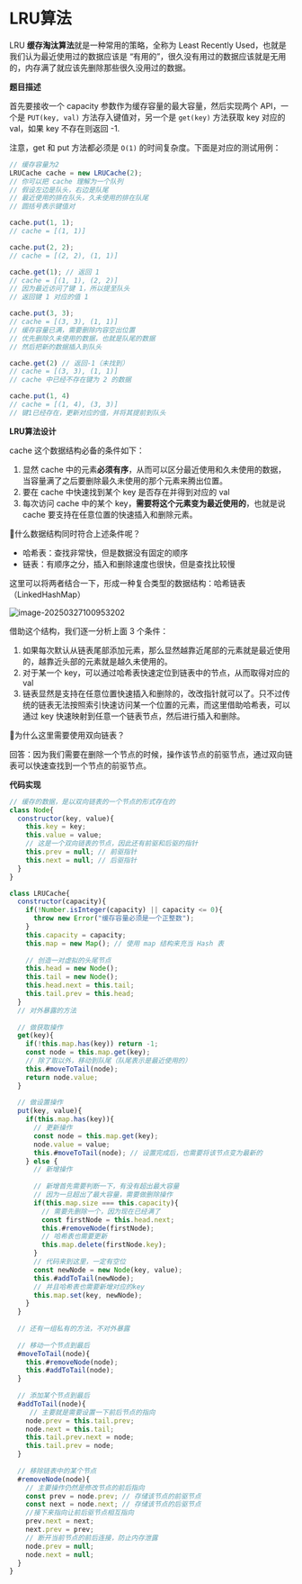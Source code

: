 # LRU算法

LRU **缓存淘汰算法**就是一种常用的策略，全称为 Least Recently Used，也就是我们认为最近使用过的数据应该是 “有用的”，很久没有用过的数据应该就是无用的，内存满了就应该先删除那些很久没用过的数据。



**题目描述**

首先要接收一个 capacity 参数作为缓存容量的最大容量，然后实现两个 API，一个是 `PUT(key, val)` 方法存入键值对，另一个是 `get(key)` 方法获取 key 对应的 val，如果 key 不存在则返回 -1. 

注意，get 和 put 方法都必须是 `O(1)` 的时间复杂度。下面是对应的测试用例：

```js
// 缓存容量为2
LRUCache cache = new LRUCache(2);
// 你可以把 cache 理解为一个队列
// 假设左边是队头，右边是队尾
// 最近使用的排在队头，久未使用的排在队尾
// 圆括号表示键值对

cache.put(1, 1);
// cache = [(1, 1)]

cache.put(2, 2);
// cache = [(2, 2), (1, 1)]

cache.get(1); // 返回 1
// cache = [(1, 1), (2, 2)]
// 因为最近访问了键 1，所以提至队头
// 返回键 1 对应的值 1

cache.put(3, 3);
// cache = [(3, 3), (1, 1)]
// 缓存容量已满，需要删除内容空出位置
// 优先删除久未使用的数据，也就是队尾的数据
// 然后把新的数据插入到队头

cache.get(2) // 返回-1（未找到）
// cache = [(3, 3), (1, 1)]
// cache 中已经不存在键为 2 的数据

cache.put(1, 4)
// cache = [(1, 4), (3, 3)]
// 键1已经存在，更新对应的值，并将其提前到队头
```



**LRU算法设计**

cache 这个数据结构必备的条件如下：

1. 显然 cache 中的元素**必须有序**，从而可以区分最近使用和久未使用的数据，当容量满了之后要删除最久未使用的那个元素来腾出位置。
2. 要在 cache 中快速找到某个 key 是否存在并得到对应的 val
3. 每次访问 cache 中的某个 key，**需要将这个元素变为最近使用的**，也就是说 cache 要支持在任意位置的快速插入和删除元素。



🤔什么数据结构同时符合上述条件呢？

- 哈希表：查找非常快，但是数据没有固定的顺序
- 链表：有顺序之分，插入和删除速度也很快，但是查找比较慢

这里可以将两者结合一下，形成一种复合类型的数据结构：哈希链表（LinkedHashMap）



![image-20250327100953202](https://xiejie-typora.oss-cn-chengdu.aliyuncs.com/2025-03-27-020953.png)

借助这个结构，我们逐一分析上面 3 个条件：

1. 如果每次默认从链表尾部添加元素，那么显然越靠近尾部的元素就是最近使用的，越靠近头部的元素就是越久未使用的。
2. 对于某一个 key，可以通过哈希表快速定位到链表中的节点，从而取得对应的 val
3. 链表显然是支持在任意位置快速插入和删除的，改改指针就可以了。只不过传统的链表无法按照索引快速访问某一个位置的元素，而这里借助哈希表，可以通过 key 快速映射到任意一个链表节点，然后进行插入和删除。

🙋为什么这里需要使用双向链表？

回答：因为我们需要在删除一个节点的时候，操作该节点的前驱节点，通过双向链表可以快速查找到一个节点的前驱节点。





**代码实现**

```js
// 缓存的数据，是以双向链表的一个节点的形式存在的
class Node{
  constructor(key, value){
    this.key = key;
    this.value = value;
    // 这是一个双向链表的节点，因此还有前驱和后驱的指针
    this.prev = null; // 前驱指针
    this.next = null; // 后驱指针
  }
}

class LRUCache{
  constructor(capacity){
    if(!Number.isInteger(capacity) || capacity <= 0){
      throw new Error("缓存容量必须是一个正整数");
    }
    this.capacity = capacity;
    this.map = new Map(); // 使用 map 结构来充当 Hash 表
    
    // 创造一对虚拟的头尾节点
    this.head = new Node();
    this.tail = new Node();
    this.head.next = this.tail;
    this.tail.prev = this.head;
  }
  // 对外暴露的方法
  
  // 做获取操作
  get(key){
    if(!this.map.has(key)) return -1;
    const node = this.map.get(key);
    // 除了取以外，移动到队尾（队尾表示是最近使用的）
    this.#moveToTail(node);
    return node.value;
  }
  
  // 做设置操作
  put(key, value){
    if(this.map.has(key)){
      // 更新操作
      const node = this.map.get(key);
      node.value = value;
      this.#moveToTail(node); // 设置完成后，也需要将该节点变为最新的
    } else {
      // 新增操作
      
      // 新增首先需要判断一下，有没有超出最大容量
      // 因为一旦超出了最大容量，需要做删除操作
      if(this.map.size === this.capacity){
        // 需要先删除一个，因为现在已经满了
        const firstNode = this.head.next;
        this.#removeNode(firstNode);
        // 哈希表也需要更新
        this.map.delete(firstNode.key);
      }
      // 代码来到这里，一定有空位
      const newNode = new Node(key, value);
      this.#addToTail(newNode);
      // 并且哈希表也需要新增对应的key
      this.map.set(key, newNode);
    }
  }
  
  // 还有一组私有的方法，不对外暴露
  
  // 移动一个节点到最后
  #moveToTail(node){
    this.#removeNode(node);
    this.#addToTail(node);
  }
  
  // 添加某个节点到最后
  #addToTail(node){
     // 主要就是需要设置一下前后节点的指向
    node.prev = this.tail.prev;
    node.next = this.tail;
    this.tail.prev.next = node;
    this.tail.prev = node;
  }
  
  // 移除链表中的某个节点
  #removeNode(node){
    // 主要操作仍然是修改节点的前后指向
    const prev = node.prev; // 存储该节点的前驱节点
    const next = node.next; // 存储该节点的后驱节点
    //接下来指向让前后驱节点相互指向
    prev.next = next;
    next.prev = prev;
    // 断开当前节点的前后连接，防止内存泄露
    node.prev = null;
    node.next = null;
  }
}
```

